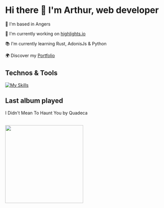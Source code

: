 # Hi there 👋 I'm Arthur, web developer

📍 I'm based in Angers

🚀 I'm currently working on [highlights.io](https://github.com/abroudoux/highlights.io.git)

📚 I'm currently learning Rust, AdonisJs & Python

🌍 Discover my [Portfolio](https://abroudoux-portfolio.vercel.app/)

## Technos & Tools

[![My Skills](https://skillicons.dev/icons?i=js,typescript,scss,react,tailwind,nestjs,git,adonis,nodejs,mongodb,rust,python,postman,docker,postgres,laravel&perline=8)](https://skillicons.dev)

## Last album played

<div>
    <p>I Didn't Mean To Haunt You by Quadeca</p>
    <br>
    <img style="width: 250px;" src="https://i.scdn.co/image/ab67616d0000b27345f6c58341c281d50d622c5c"/>
</div>
